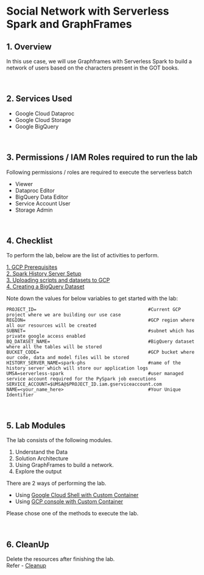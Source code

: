 # Social Network with Serverless Spark and GraphFrames

## 1. Overview

In this use case, we will use Graphframes with Serverless Spark to build a network of users based on the characters present in the GOT books.

<br>

## 2. Services Used

* Google Cloud Dataproc
* Google Cloud Storage
* Google BigQuery

<br>

## 3. Permissions / IAM Roles required to run the lab

Following permissions / roles are required to execute the serverless batch

- Viewer
- Dataproc Editor
- BigQuery Data Editor
- Service Account User
- Storage Admin

<br>

## 4. Checklist

To perform the lab, below are the list of activities to perform. <br>

[1. GCP Prerequisites](/instructions/01-gcp-prerequisites.md)<br>
[2. Spark History Server Setup](/instructions/02-persistent-history-server.md)<br>
[3. Uploading scripts and datasets to GCP](/instructions/03-files-upload.md)<br>
[4. Creating a BigQuery Dataset](/instructions/04-create-bigquery-dataset.md)<br>

Note down the values for below variables to get started with the lab:

```
PROJECT_ID=                                         #Current GCP project where we are building our use case
REGION=                                             #GCP region where all our resources will be created
SUBNET=                                             #subnet which has private google access enabled
BQ_DATASET_NAME=                                    #BigQuery dataset where all the tables will be stored
BUCKET_CODE=                                        #GCP bucket where our code, data and model files will be stored
HISTORY_SERVER_NAME=spark-phs                       #name of the history server which will store our application logs
UMSA=serverless-spark                               #user managed service account required for the PySpark job executions
SERVICE_ACCOUNT=$UMSA@$PROJECT_ID.iam.gserviceaccount.com
NAME=<your_name_here>                               #Your Unique Identifier
```
<br>


## 5. Lab Modules

The lab consists of the following modules.

1. Understand the Data
2. Solution Architecture
3. Using GraphFrames to build a network.
4. Explore the output

There are 2 ways of performing the lab.

- Using [Google Cloud Shell with Custom Container](instructions/06a_social_network_graph_gcloud_container_execution.md)
- Using [GCP console with Custom Container](instructions/06b_social_network_graph_console_container_execution.md)

Please chose one of the methods to execute the lab.

<br>

## 6. CleanUp

Delete the resources after finishing the lab. <br>
Refer - [Cleanup](/instructions/07-cleanup.md)

<br>
